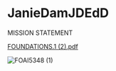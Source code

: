 # JanieDamJDEdD
MISSION STATEMENT


[FOUNDATIONS.1 (2).pdf](https://github.com/REFORMERSfoundations/JanieDamJDEdD/files/8032980/FOUNDATIONS.1.2.pdf)



![FOAI5348 (1)](https://user-images.githubusercontent.com/69178244/153207969-108497f7-3697-4f78-b5b2-74f8ca5a8ed9.JPG)
